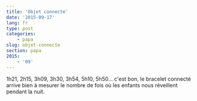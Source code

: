 ```yaml
---
title: 'Objet connecté'
date: '2015-09-17'
lang: fr
type: post
categories:
    - papa
slug: objet-connecte
section: papa
2015:
    - '09'
---
```


1h21, 2h15, 3h09, 3h30, 3h54, 5h10, 5h50… c'est bon, le bracelet connecté arrive bien à mesurer le nombre de fois où les enfants nous réveillent pendant la nuit.
